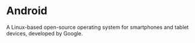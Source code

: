 [Title]: # (Android)
[Difficulty]: # (Beginner)
[Order]: # (3)

# Android

A Linux-based open-source operating system for smartphones and tablet devices, developed by Google.